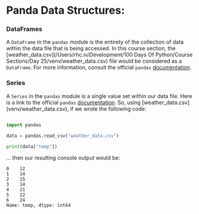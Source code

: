 # Panda Data Structures:

### DataFrames

A `DataFrame` in the `pandas` module is the entirety of the 
collection of data within the data file that is being accessed. In 
this course section, the [weather_data.csv](/Users/rhc.iv/Development/100 Days Of Python/Course Sections/Day 25/venv/weather_data.csv) 
file would be considered as a `DataFrame`. For more information, 
consult the official `pandas` [documentation](https://pandas.pydata.org/docs/reference/frame.html).

### Series

A `Series` in the `pandas` module is a single value set within our 
data file. Here is a link to the official `pandas` [documentation](https://pandas.pydata.org/docs/reference/series.html). 
So, 
using 
[weather_data.csv]
(venv/weather_data.csv),
if we wrote the following code:

```python

import pandas

data = pandas.read_csv("weather_data.csv")

print(data["temp"])
```
... then our resulting console output would be:

```
0    12
1    14
2    15
3    14
4    21
5    22
6    24
Name: temp, dtype: int64
```
